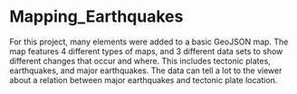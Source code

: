 # Mapping_Earthquakes
For this project, many elements were added to a basic GeoJSON map. 
The map features 4 different types of maps, and 3 different data sets to show different changes that occur and where. This includes tectonic plates, earthquakes, and major earthquakes. The data can tell a lot to the viewer about a relation between major earthquakes and tectonic plate location. 
